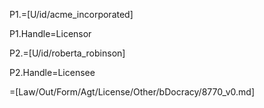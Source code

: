 P1.=[U/id/acme_incorporated]

P1.Handle=Licensor

P2.=[U/id/roberta_robinson]

P2.Handle=Licensee

=[Law/Out/Form/Agt/License/Other/bDocracy/8770_v0.md]